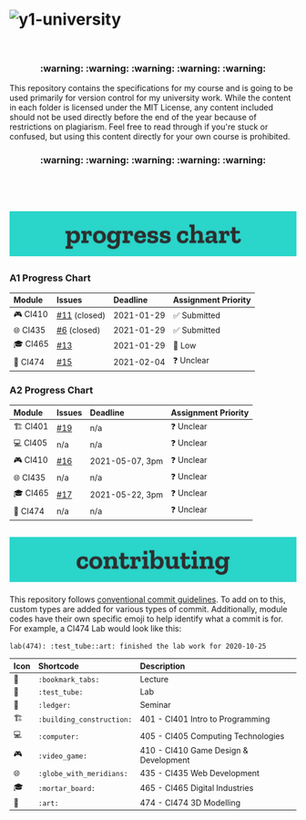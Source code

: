 # ![y1-university](.github/preview.png)

<br/>

<h3 align="center">
 :warning: :warning: :warning: :warning: :warning:
</h3>

This repository contains the specifications for my course and is going to be used primarily for version control for my university work. While the content in each folder is licensed under the MIT License, any content included should not be used directly before the end of the year because of restrictions on plagiarism. Feel free to read through if you're stuck or confused, but using this content directly for your own course is prohibited.

<h3 align="center">
 :warning: :warning: :warning: :warning: :warning:
</h3>

<br/>
<br/>

## ![Progress Chart](.github/progress-chart.png)

### A1 Progress Chart

| Module                       | Issues                                                                   | Deadline   | Assignment Priority          |
| :--------------------------- | :----------------------------------------------------------------------- | :--------- | :--------------------------- |
| :video_game: CI410           | [#11](https://github.com/summerysaturn/y1-university/issues/11) (closed) | 2021-01-29 | :white_check_mark: Submitted |
| :globe_with_meridians: CI435 | [#6](https://github.com/summerysaturn/y1-university/issues/6)   (closed) | 2021-01-29 | :white_check_mark: Submitted |
| :mortar_board: CI465         | [#13](https://github.com/summerysaturn/y1-university/issues/13)          | 2021-01-29 | :green_heart: Low            |
| :art: CI474                  | [#15](https://github.com/summerysaturn/y1-university/issues/15)          | 2021-02-04 | :question: Unclear           |

### A2 Progress Chart

| Module                        | Issues                                                          | Deadline        | Assignment Priority |
| :---------------------------- | :-------------------------------------------------------------- | :-------------- | :------------------ |
| :building_construction: CI401 | [#19](https://github.com/summerysaturn/y1-university/issues/19) | n/a             | :question: Unclear  |
| :computer: CI405              | n/a                                                             | n/a             | :question: Unclear  |
| :video_game: CI410            | [#16](https://github.com/summerysaturn/y1-university/issues/16) | 2021-05-07, 3pm | :question: Unclear  |
| :globe_with_meridians: CI435  | n/a                                                             | n/a             | :question: Unclear  |
| :mortar_board: CI465          | [#17](https://github.com/summerysaturn/y1-university/issues/17) | 2021-05-22, 3pm | :question: Unclear  |
| :art: CI474                   | n/a                                                             | n/a             | :question: Unclear  |

## ![Contributing](.github/contributing.png)

This repository follows [conventional commit guidelines](https://www.conventionalcommits.org/en/v1.0.0/). To add on to this, custom types are added for various types of commit. Additionally, module codes have their own specific emoji to help identify what a commit is for. For example, a CI474 Lab would look like this:

```plaintext
lab(474): :test_tube::art: finished the lab work for 2020-10-25
```

| Icon                    | Shortcode                 | Description                           |
| :---------------------- | :------------------------ | :------------------------------------ |
| :bookmark_tabs:         | `:bookmark_tabs:`         | Lecture                               |
| :test_tube:             | `:test_tube:`             | Lab                                   |
| :ledger:                | `:ledger:`                | Seminar                               |
| :building_construction: | `:building_construction:` | 401 - CI401 Intro to Programming      |
| :computer:              | `:computer:`              | 405 - CI405 Computing Technologies    |
| :video_game:            | `:video_game:`            | 410 - CI410 Game Design & Development |
| :globe_with_meridians:  | `:globe_with_meridians:`  | 435 - CI435 Web Development           |
| :mortar_board:          | `:mortar_board:`          | 465 - CI465 Digital Industries        |
| :art:                   | `:art:`                   | 474 - CI474 3D Modelling              |
